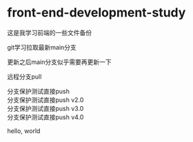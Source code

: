 # front-end-development-study
这是我学习前端的一些文件备份




git学习拉取最新main分支


更新之后main分支似乎需要再更新一下


远程分支pull


分支保护测试直接push  
分支保护测试直接push v2.0  
分支保护测试直接push v3.0  
分支保护测试直接push v4.0  


hello, world
